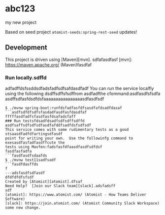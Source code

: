 # abc123
my new project

Based on seed project `atomist-seeds:spring-rest-seed`
updates!
## Development

This project is driven using [Maven][mvn].
sdfafasdfasf
[mvn]: https://maven.apache.org/ (Maven)fasdfaf

### Run locally.sdffd
adfadffdsfssddsdfadsfadfsdfsafdasdfadf
You can run the service localfly using the following dsdffsdffsfsdffrom asdfadfthe cfommand:asdfasdfsfsdfa
asdffsdfasfdsdfdsfaaaaaaaaaaaaaaaasdfasdfsdf
```ffsdfasdfasdfd
$ ./mvnw spring-boot:runfdsfadfasfdfsasdfafdsadfdasaf
```asdfsdfdfsdfsfasdadfasdfasfdasdfaf
fffffasdfadfsfasdfasfdsafadsfaff
### Run testsfdsadfdsadfsdfsdffsdffd
asdfsaffsdfsdfsdfasdfafddfsadfdsfsdfsdf
This service comes with some rudimentary tests as a good stsaasdfadfdfartingsdfasdf
point for writing your own.  Use the followinfg command to exesasdfasfadfasdffcute the
tests using Mavfen:fadsfasfdfaasdfasdfsdfdsf
fasdfasfadfa
```fasdfasdfsdaafds
$ ./mvnw test11sadfsadf
```fasdfdasffds
f
---adsfasdfsdfasdf
dfdfdfdfsfsdf
Created by [Atomist][atomist].dfsaf
Need Help?  [Join our Slack team][slack].adsfadsff
sdf
[atomist]: https://www.atomist.com/ (Atomist - How Teams Deliver Software)
[slack]: https://join.atomist.com/ (Atomist Community Slack Workspace)
some new change.
